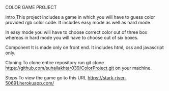 COLOR GAME PROJECT

Intro
This project includes a game in which you will have to guess color provided rgb color code. It includes easy mode as well as hard mode.

In easy mode you will have to choose correct color out of three box whereas in hard mode you will have to choose out of six boxes.

Component
It is made only on front end. It includes html, css and javascript only.

Cloning
To clone entire repository run git clone https://github.com/suhailakhtar039/ColorProject.git on your machine.

Steps
To view the game go to this URL https://stark-river-50691.herokuapp.com/

